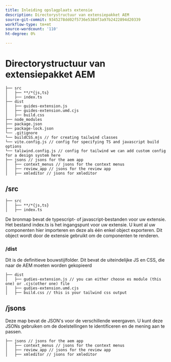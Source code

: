 ```yaml
---
title: Inleiding opslagplaats extensie
description: Directorystructuur van extensiepakket AEM
source-git-commit: 9345278dd02f5736e5384f3a97b2422894d20339
workflow-type: tm+mt
source-wordcount: '110'
ht-degree: 0%

---
```



# Directorystructuur van extensiepakket AEM

```text
├── src
│   ├── **/*{js,ts}
│   ├── index.ts
├── dist
│   ├── guides-extension.js
│   ├── guides-extension.umd.cjs
│   ├── build.css
├── node_modules
├── package.json
├── package-lock.json 
└── .gitignore
└── buildCSS.mjs // for creating tailwind classes
└── vite.config.js // config for specifying TS and javascript build options
└── taliwind.config.js // config for tailwind we can add custom config for a design system here
├── jsons // jsons for the aem app
│   ├── context_menus // jsons for the context menus
│   ├── review_app // jsons for the review app
│   ├── xmleditor // jsons for xmleditor
```

## /src

```text
├── src
│   ├── **/*{js,ts}
│   ├── index.ts
```

De bronmap bevat de typescript- of javascript-bestanden voor uw extensie. Het bestand index.ts is het ingangspunt voor uw extensie. U kunt al uw componenten hier importeren en deze als één enkel object exporteren. Dit object wordt door de extensie gebruikt om de componenten te renderen.

### /dist

Dit is de definitieve bouwstijlfolder. Dit bevat de uiteindelijke JS en CSS, die naar de AEM moeten worden gekopieerd

```test
├── dist
│   ├── gudies-extension.js // you can either choose es module (this one) or .cjs(other one) file
│   ├── gudies-extension.umd.cjs
│   ├── build.css // this is your tailwind css output
```

## /jsons

Deze map bevat de JSON&#39;s voor de verschillende weergaven. U kunt deze JSONs gebruiken om de doelstellingen te identificeren en de mening aan te passen.

```text
├── jsons // jsons for the aem app
│   ├── context_menus // jsons for the context menus
│   ├── review_app // jsons for the review app
│   ├── xmleditor // jsons for xmleditor
```
